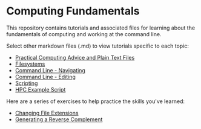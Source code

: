 # Computing Fundamentals

This repository contains tutorials and associated files for learning about the fundamentals of computing and working at the command line.

Select other markdown files (.md) to view tutorials specific to each topic:

- [Practical Computing Advice and Plain Text Files](https://github.com/IntroPhylogenomics/ComputingFundamentals/blob/master/TipsAndTextFiles.md)
- [Filesystems](https://github.com/IntroPhylogenomics/ComputingFundamentals/blob/master/Filesystems.md)
- [Command Line - Navigating](https://github.com/IntroPhylogenomics/ComputingFundamentals/blob/master/CommandLine_Navigating.md)
- [Command Line - Editing](https://github.com/IntroPhylogenomics/ComputingFundamentals/blob/master/CommandLine_Editing.md)
- [Scripting](https://github.com/IntroPhylogenomics/ComputingFundamentals/blob/master/Scripting.md)
- [HPC Example Script](https://github.com/IntroPhylogenomics/ComputingFundamentals/blob/master/HPCExampleScript.md)

Here are a series of exercises to help practice the skills you've learned:

- [Changing File Extensions](https://github.com/IntroPhylogenomics/ComputingFundamentals/blob/master/Practice1_FileExtensions.md)
- [Generating a Reverse Complement](https://github.com/IntroPhylogenomics/ComputingFundamentals/blob/master/Practice2_ReverseComplement.md)
